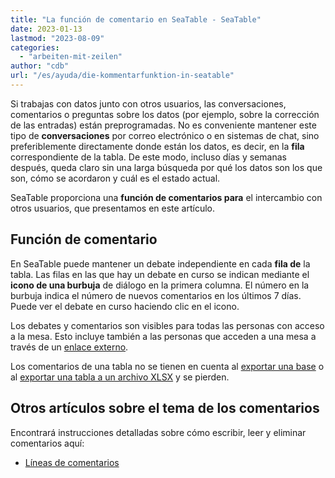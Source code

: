 ```yaml
---
title: "La función de comentario en SeaTable - SeaTable"
date: 2023-01-13
lastmod: "2023-08-09"
categories: 
  - "arbeiten-mit-zeilen"
author: "cdb"
url: "/es/ayuda/die-kommentarfunktion-in-seatable"
---
```


Si trabajas con datos junto con otros usuarios, las conversaciones, comentarios o preguntas sobre los datos (por ejemplo, sobre la corrección de las entradas) están preprogramadas. No es conveniente mantener este tipo de **conversaciones** por correo electrónico o en sistemas de chat, sino preferiblemente directamente donde están los datos, es decir, en la **fila** correspondiente de la tabla. De este modo, incluso días y semanas después, queda claro sin una larga búsqueda por qué los datos son los que son, cómo se acordaron y cuál es el estado actual.

SeaTable proporciona una **función de comentarios para** el intercambio con otros usuarios, que presentamos en este artículo.

## Función de comentario

En SeaTable puede mantener un debate independiente en cada **fila de** la tabla. Las filas en las que hay un debate en curso se indican mediante el **icono de una burbuja** de diálogo en la primera columna. El número en la burbuja indica el número de nuevos comentarios en los últimos 7 días. Puede ver el debate en curso haciendo clic en el icono.

Los debates y comentarios son visibles para todas las personas con acceso a la mesa. Esto incluye también a las personas que acceden a una mesa a través de un [enlace externo](https://seatable.io/es/docs/freigaben/externen-link-fuer-eine-ansicht-erstellen/).

Los comentarios de una tabla no se tienen en cuenta al [exportar una base](/es/docs/handbuch/datenmanagement/datenimport-und-export/#base-exportieren) o al [exportar una tabla a un archivo XLSX](/es/docs/handbuch/datenmanagement/datenimport-und-export/#tabelle-exportieren) y se pierden.

## Otros artículos sobre el tema de los comentarios

Encontrará instrucciones detalladas sobre cómo escribir, leer y eliminar comentarios aquí:

- [Líneas de comentarios](https://seatable.io/es/docs/zeilendetails/zeilen-kommentieren/)
